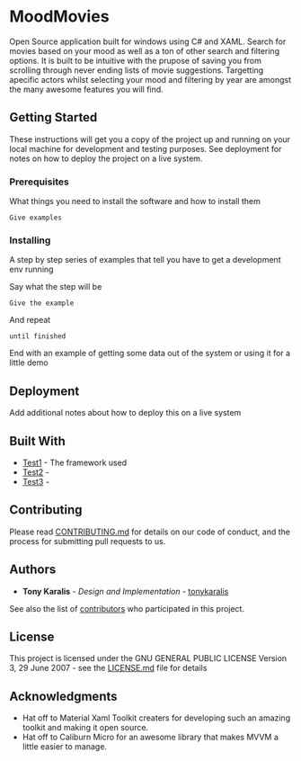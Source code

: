 # MoodMovies

Open Source application built for windows using C# and XAML. Search for movies based on your mood as well as a ton of other search and filtering options. It is built to be intuitive with the prupose of saving you from scrolling through never ending lists of movie suggestions. Targetting apecific actors whilst selecting your mood and filtering by year are amongst the many awesome features you will find.

## Getting Started

These instructions will get you a copy of the project up and running on your local machine for development and testing purposes. See deployment for notes on how to deploy the project on a live system.

### Prerequisites

What things you need to install the software and how to install them

```
Give examples
```

### Installing

A step by step series of examples that tell you have to get a development env running

Say what the step will be

```
Give the example
```

And repeat

```
until finished
```

End with an example of getting some data out of the system or using it for a little demo

## Deployment

Add additional notes about how to deploy this on a live system

## Built With

* [Test1](http:///) - The framework used
* [Test2](https://) - 
* [Test3](https://) - 

## Contributing

Please read [CONTRIBUTING.md](https://gist.github.com/PurpleBooth/b24679402957c63ec426) for details on our code of conduct, and the process for submitting pull requests to us.

## Authors

* **Tony Karalis** - *Design and Implementation* - [tonykaralis](https://github.com/tonykaralis)

See also the list of [contributors](https://github.com/your/project/contributors) who participated in this project.

## License

This project is licensed under the GNU GENERAL PUBLIC LICENSE Version 3, 29 June 2007 - see the [LICENSE.md](LICENSE.md) file for details

## Acknowledgments

* Hat off to Material Xaml Toolkit creaters for developing such an amazing toolkit and making it open source.
* Hat off to Caliburn Micro for an awesome library that makes MVVM a little easier to manage.
